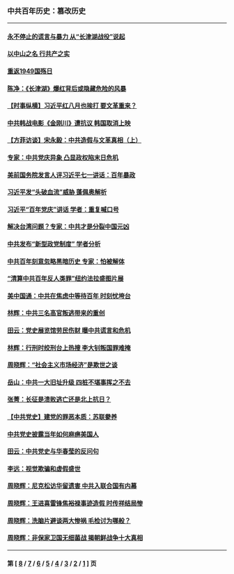 ### 中共百年历史：篡改历史
---
#### [永不停止的谎言与暴力 从“长津湖战役”说起](../../pages/nf1176115/n13494094.md?09230430) 
#### [以中山之名 行共产之实](../../pages/nf1176115/n13346437.md?09230430) 
#### [重返1949国殇日](../../pages/nf1176115/n13346372.md?09230430) 
#### [陈净：《长津湖》爆红背后或隐藏危险的风暴](../../pages/nf1176115/n13314364.md?09230430) 
#### [【时事纵横】习近平红八月也挨打 要文革重来？](../../pages/nf1176115/n13231393.md?09230430) 
#### [中共韩战电影《金刚川》遭抗议 韩国取消上映](../../pages/nf1176115/n13219114.md?09230430) 
#### [【方菲访谈】宋永毅：中共造假与文革真相（上）](../../pages/nf1176115/n13200760.md?09230430) 
#### [专家：中共党庆异象 凸显政权陷末日危机](../../pages/nf1176115/n13067084.md?09230430) 
#### [美前国务院发言人评习近平七一讲话：百年暴政](../../pages/nf1176115/n13066986.md?09230430) 
#### [习近平发“头破血流”威胁 蓬佩奥解析](../../pages/nf1176115/n13063604.md?09230430) 
#### [习近平“百年党庆”讲话 学者：重复喊口号](../../pages/nf1176115/n13061411.md?09230430) 
#### [解决台湾问题？专家：中共才是分裂中国元凶](../../pages/nf1176115/n13060811.md?09230430) 
#### [中共发布“新型政党制度” 学者分析](../../pages/nf1176115/n13056354.md?09230430) 
#### [中共百年刻意忽略黑暗历史 专家：怕被解体](../../pages/nf1176115/n13056056.md?09230430) 
#### [“清算中共百年反人类罪”纽约法拉盛图片展](../../pages/nf1176115/n13052220.md?09230430) 
#### [美中国通：中共在焦虑中等待百年 时刻忧垮台](../../pages/nf1176115/n13048820.md?09230430) 
#### [林辉：中共三名高官叛逃带来的重创](../../pages/nf1176115/n13035206.md?09230430) 
#### [田云：党史展览馆劳民伤财 曝中共谎言和危机](../../pages/nf1176115/n13033900.md?09230430) 
#### [林辉：行刑时绞刑台上热搜 李大钊叛国罪难掩](../../pages/nf1176115/n13031965.md?09230430) 
#### [周晓辉：“社会主义市场经济”是欺世之谈](../../pages/nf1176115/n13024090.md?09230430) 
#### [岳山：中共一大旧址升级 四桩不堪事挥之不去](../../pages/nf1176115/n13021697.md?09230430) 
#### [张菁：长征是溃败逃亡还是北上抗日？](../../pages/nf1176115/n13020585.md?09230430) 
#### [【中共党史】建党的罪恶本质：苏联豢养](../../pages/nf1176115/n13011888.md?09230430) 
#### [中共党史披露当年如何麻痹美国人](../../pages/nf1176115/n12966400.md?09230430) 
#### [田云：中共党史与华春莹的反问句](../../pages/nf1176115/n12765178.md?09230430) 
#### [李远：视觉欺骗和虚假盛世](../../pages/nf1176115/n12993376.md?09230430) 
#### [周晓辉：尼克松访华留遗害 中共入联合国有内幕](../../pages/nf1176115/n12991422.md?09230430) 
#### [周晓辉：王进喜雷锋焦裕禄事迹造假 时传祥结局惨](../../pages/nf1176115/n12985497.md?09230430) 
#### [周晓辉：洗脑片避谈两大惨祸 毛检讨为哪般？](../../pages/nf1176115/n12971285.md?09230430) 
#### [周晓辉：非保家卫国无细菌战 揭朝鲜战争十大真相](../../pages/nf1176115/n12954161.md?09230430) 

---
#### 第 [ [8](./8.md?09230430) / [7](./7.md?09230430) / [6](./6.md?09230430) / [5](./5.md?09230430) / [4](./4.md?09230430) / [3](./3.md?09230430) / [2](./2.md?09230430) / [1](./1.md?09230430) ] 页
